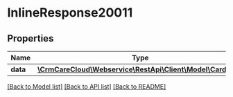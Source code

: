# InlineResponse20011

## Properties
Name | Type | Description | Notes
------------ | ------------- | ------------- | -------------
**data** | [**\CrmCareCloud\Webservice\RestApi\Client\Model\CardType**](CardType.md) |  | [optional] 

[[Back to Model list]](../../README.md#documentation-for-models) [[Back to API list]](../../README.md#documentation-for-api-endpoints) [[Back to README]](../../README.md)

